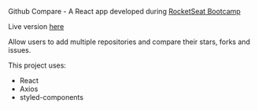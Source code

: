 Github Compare - A React app developed during [RocketSeat Bootcamp](https://rocketseat.com.br/bootcamp)

Live version [here](https://rlisboars.github.io/react-gitcompare/)

Allow users to add multiple repositories and compare their stars, forks and issues.

This project uses:
- React
- Axios
- styled-components
